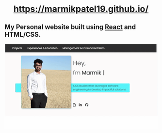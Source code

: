 <div> 
	<h1 align="center" style="text-align: center; margin-top: 5%">
        <a href="https://marmikpatel19.github.io/"> https://marmikpatel19.github.io/</a>     
    </h1>
    <h2>
        My Personal website built using <a href="https://reactjs.org/">React</a> and HTML/CSS.    
    </h2>
    
</div>

<img
    src="public/images/readme-video.gif"
    alt="Marmik Patel Personal Website Gif"
    width="600px"
    align="center"
    style="
        display: block;
        margin-left: auto;
        margin-right: auto;
        margin-top: 10px;
        text-align: center"
/>
